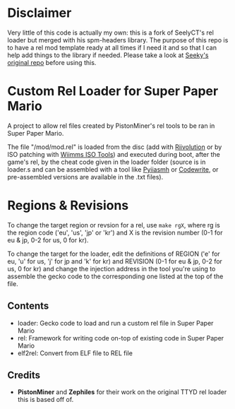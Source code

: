 # Disclaimer

Very little of this code is actually my own: this is a fork of SeelyCT's rel loader but merged with his spm-headers library. The purpose of this repo is to have a rel mod template ready at all times if I need it and so that I can help add things to the library if needed. Please take a look at [Seeky's original repo](https://github.com/SeekyCt/spm-rel-loader) before using this.

# Custom Rel Loader for Super Paper Mario

A project to allow rel files created by PistonMiner's rel tools to be ran in Super Paper Mario.

The file "/mod/mod.rel" is loaded from the disc (add with [Riivolution](http://rvlution.net/wiki/Riivolution/) or by ISO patching with [Wiimms ISO Tools](https://wit.wiimm.de/)) and executed during boot, after the game's rel, by the cheat code given in the loader folder (source is in loader.s and can be assembled with a tool like [Pyiiasmh](https://github.com/JoshuaMKW/pyiiasmh) or [Codewrite](https://github.com/TheGag96/CodeWrite), or pre-assembled versions are available in the .txt files).

# Regions & Revisions

To change the target region or revsion for a rel, use `make rgX`, where rg is the region code ('eu', 'us', 'jp' or 'kr') and X is the revision number (0-1 for eu & jp, 0-2 for us, 0 for kr).

To change the target for the loader, edit the definitions of REGION ('e' for eu, 'u' for us, 'j' for jp and 'k' for kr) and REVISION (0-1 for eu & jp, 0-2 for us, 0 for kr) and change the injection address in the tool you're using to assemble the gecko code to the corresponding one listed at the top of the file.

## Contents
  * loader: Gecko code to load and run a custom rel file in Super Paper Mario
  * rel: Framework for writing code on-top of existing code in Super Paper Mario
  * elf2rel: Convert from ELF file to REL file

## Credits
  * **PistonMiner** and **Zephiles** for their work on the original TTYD rel loader this is based off of.
